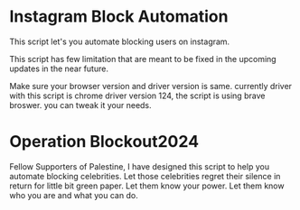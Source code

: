 # Instagram Block Automation

This script let's you automate blocking users on instagram.

This script has few limitation that are meant to be fixed in the upcoming updates in the near future.

Make sure your browser version and driver version is same.
currently driver with this script is chrome driver version 124, the script is using brave broswer. you can tweak it your needs.

# Operation Blockout2024
Fellow Supporters of Palestine, I have designed this script to help you automate blocking celebrities. Let those celebrities regret their silence in return for little bit green paper. Let them know your power. Let them know who you are and what you can do.
